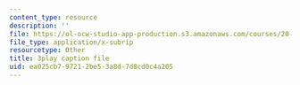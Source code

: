 ```yaml
---
content_type: resource
description: ''
file: https://ol-ocw-studio-app-production.s3.amazonaws.com/courses/20-219-becoming-the-next-bill-nye-writing-and-hosting-the-educational-show-january-iap-2015/ea025cb797212be53a8d7d8cd0c4a205_SAQxC4DHic0.srt
file_type: application/x-subrip
resourcetype: Other
title: 3play caption file
uid: ea025cb7-9721-2be5-3a8d-7d8cd0c4a205
---
```

